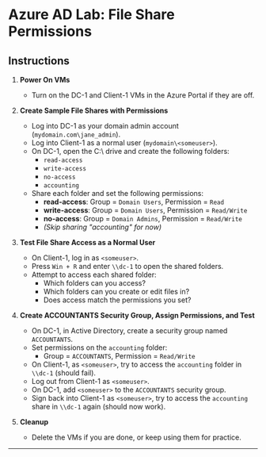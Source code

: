 # Azure AD Lab: File Share Permissions

## Instructions

1. **Power On VMs**
    - Turn on the DC-1 and Client-1 VMs in the Azure Portal if they are off.

2. **Create Sample File Shares with Permissions**
    - Log into DC-1 as your domain admin account (`mydomain.com\jane_admin`).
    - Log into Client-1 as a normal user (`mydomain\<someuser>`).
    - On DC-1, open the C:\ drive and create the following folders:
        - `read-access`
        - `write-access`
        - `no-access`
        - `accounting`
    - Share each folder and set the following permissions:
        - **read-access**: Group = `Domain Users`, Permission = `Read`
        - **write-access**: Group = `Domain Users`, Permission = `Read/Write`
        - **no-access**: Group = `Domain Admins`, Permission = `Read/Write`
        - *(Skip sharing "accounting" for now)*

3. **Test File Share Access as a Normal User**
    - On Client-1, log in as `<someuser>`.
    - Press `Win + R` and enter `\\dc-1` to open the shared folders.
    - Attempt to access each shared folder:
        - Which folders can you access?
        - Which folders can you create or edit files in?
        - Does access match the permissions you set?

4. **Create ACCOUNTANTS Security Group, Assign Permissions, and Test**
    - On DC-1, in Active Directory, create a security group named `ACCOUNTANTS`.
    - Set permissions on the `accounting` folder:
        - Group = `ACCOUNTANTS`, Permission = `Read/Write`
    - On Client-1, as `<someuser>`, try to access the `accounting` folder in `\\dc-1` (should fail).
    - Log out from Client-1 as `<someuser>`.
    - On DC-1, add `<someuser>` to the `ACCOUNTANTS` security group.
    - Sign back into Client-1 as `<someuser>`, try to access the `accounting` share in `\\dc-1` again (should now work).

5. **Cleanup**
    - Delete the VMs if you are done, or keep using them for practice.

---
